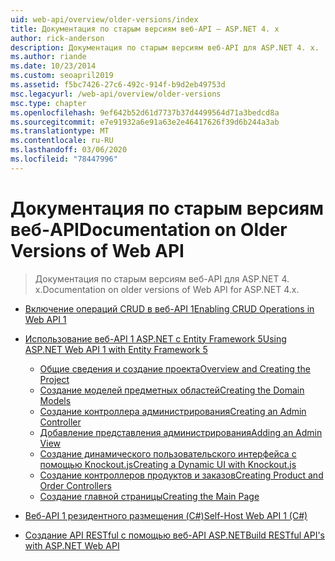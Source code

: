 ```yaml
---
uid: web-api/overview/older-versions/index
title: Документация по старым версиям веб-API — ASP.NET 4. x
author: rick-anderson
description: Документация по старым версиям веб-API для ASP.NET 4. x.
ms.author: riande
ms.date: 10/23/2014
ms.custom: seoapril2019
ms.assetid: f5bc7426-27c6-492c-914f-b9d2eb49753d
msc.legacyurl: /web-api/overview/older-versions
msc.type: chapter
ms.openlocfilehash: 9ef642b52d61d7737b37d4499564d71a3bedcd8a
ms.sourcegitcommit: e7e91932a6e91a63e2e46417626f39d6b244a3ab
ms.translationtype: MT
ms.contentlocale: ru-RU
ms.lasthandoff: 03/06/2020
ms.locfileid: "78447996"
---
```

# <a name="documentation-on-older-versions-of-web-api"></a><span data-ttu-id="8e880-103">Документация по старым версиям веб-API</span><span class="sxs-lookup"><span data-stu-id="8e880-103">Documentation on Older Versions of Web API</span></span>

> <span data-ttu-id="8e880-104">Документация по старым версиям веб-API для ASP.NET 4. x.</span><span class="sxs-lookup"><span data-stu-id="8e880-104">Documentation on older versions of Web API for ASP.NET 4.x.</span></span>

- [<span data-ttu-id="8e880-105">Включение операций CRUD в веб-API 1</span><span class="sxs-lookup"><span data-stu-id="8e880-105">Enabling CRUD Operations in Web API 1</span></span>](creating-a-web-api-that-supports-crud-operations.md)
- [<span data-ttu-id="8e880-106">Использование веб-API 1 ASP.NET с Entity Framework 5</span><span class="sxs-lookup"><span data-stu-id="8e880-106">Using ASP.NET Web API 1 with Entity Framework 5</span></span>](using-web-api-1-with-entity-framework-5/index.md)

    - [<span data-ttu-id="8e880-107">Общие сведения и создание проекта</span><span class="sxs-lookup"><span data-stu-id="8e880-107">Overview and Creating the Project</span></span>](using-web-api-1-with-entity-framework-5/using-web-api-with-entity-framework-part-1.md)
    - [<span data-ttu-id="8e880-108">Создание моделей предметных областей</span><span class="sxs-lookup"><span data-stu-id="8e880-108">Creating the Domain Models</span></span>](using-web-api-1-with-entity-framework-5/using-web-api-with-entity-framework-part-2.md)
    - [<span data-ttu-id="8e880-109">Создание контроллера администрирования</span><span class="sxs-lookup"><span data-stu-id="8e880-109">Creating an Admin Controller</span></span>](using-web-api-1-with-entity-framework-5/using-web-api-with-entity-framework-part-3.md)
    - [<span data-ttu-id="8e880-110">Добавление представления администрирования</span><span class="sxs-lookup"><span data-stu-id="8e880-110">Adding an Admin View</span></span>](using-web-api-1-with-entity-framework-5/using-web-api-with-entity-framework-part-4.md)
    - [<span data-ttu-id="8e880-111">Создание динамического пользовательского интерфейса с помощью Knockout.js</span><span class="sxs-lookup"><span data-stu-id="8e880-111">Creating a Dynamic UI with Knockout.js</span></span>](using-web-api-1-with-entity-framework-5/using-web-api-with-entity-framework-part-5.md)
    - [<span data-ttu-id="8e880-112">Создание контроллеров продуктов и заказов</span><span class="sxs-lookup"><span data-stu-id="8e880-112">Creating Product and Order Controllers</span></span>](using-web-api-1-with-entity-framework-5/using-web-api-with-entity-framework-part-6.md)
    - [<span data-ttu-id="8e880-113">Создание главной страницы</span><span class="sxs-lookup"><span data-stu-id="8e880-113">Creating the Main Page</span></span>](using-web-api-1-with-entity-framework-5/using-web-api-with-entity-framework-part-7.md)
- [<span data-ttu-id="8e880-114">Веб-API 1 резидентного размещения (C#)</span><span class="sxs-lookup"><span data-stu-id="8e880-114">Self-Host Web API 1 (C#)</span></span>](self-host-a-web-api.md)
- [<span data-ttu-id="8e880-115">Создание API RESTful с помощью веб-API ASP.NET</span><span class="sxs-lookup"><span data-stu-id="8e880-115">Build RESTful API's with ASP.NET Web API</span></span>](build-restful-apis-with-aspnet-web-api.md)
